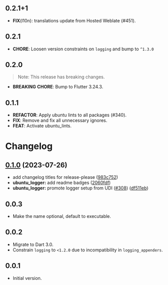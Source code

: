 ## 0.2.1+1

 - **FIX**(l10n): translations update from Hosted Weblate (#451).

## 0.2.1

 - **CHORE**: Loosen version constraints on `logging` and bump to `^1.3.0`

## 0.2.0

> Note: This release has breaking changes.

 - **BREAKING** **CHORE**: Bump to Flutter 3.24.3.

## 0.1.1

 - **REFACTOR**: Apply ubuntu lints to all packages (#340).
 - **FIX**: Remove and fix all unnecessary ignores.
 - **FEAT**: Activate ubuntu_lints.

# Changelog

## [0.1.0](https://github.com/canonical/ubuntu-flutter-plugins/compare/ubuntu_logger-v0.0.3...ubuntu_logger-v0.1.0) (2023-07-26)


* add changelog titles for release-please ([983c752](https://github.com/canonical/ubuntu-flutter-plugins/commit/983c752098eb62ec212027155abfefb31f78c0fa))
* **ubuntu_logger:** add readme badges ([2060fdf](https://github.com/canonical/ubuntu-flutter-plugins/commit/2060fdfc9f48e14c8afdd73f7c0045fa12ff3efd))
* **ubuntu_logger:** promote logger setup from UDI ([#308](https://github.com/canonical/ubuntu-flutter-plugins/issues/308)) ([df511eb](https://github.com/canonical/ubuntu-flutter-plugins/commit/df511eb0f2b055c1e0f8adeefd400c604e16ba41))

## 0.0.3

- Make the name optional, default to executable.

## 0.0.2

- Migrate to Dart 3.0.
- Constrain `logging` to `<1.2.0` due to incompatibility in `logging_appenders`.

## 0.0.1

- Initial version.
